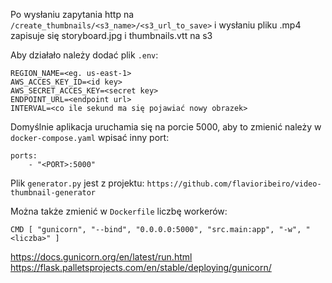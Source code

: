 Po wysłaniu zapytania http na `/create_thumbnails/<s3_name>/<s3_url_to_save>` i wysłaniu pliku .mp4 zapisuje się storyboard.jpg i thumbnails.vtt na s3

Aby działało należy dodać plik `.env`:
```
REGION_NAME=<eg. us-east-1>
AWS_ACCES_KEY_ID=<id key>
AWS_SECRET_ACCES_KEY=<secret key>
ENDPOINT_URL=<endpoint url>
INTERVAL=<co ile sekund ma się pojawiać nowy obrazek>
```

Domyślnie aplikacja uruchamia się na porcie 5000, aby to zmienić należy w `docker-compose.yaml` wpisać inny port:
```
ports:
    - "<PORT>:5000"
```

Plik `generator.py` jest z projektu: `https://github.com/flavioribeiro/video-thumbnail-generator`

Można także zmienić w `Dockerfile` liczbę workerów:
```
CMD [ "gunicorn", "--bind", "0.0.0.0:5000", "src.main:app", "-w", "<liczba>" ]
```

https://docs.gunicorn.org/en/latest/run.html
https://flask.palletsprojects.com/en/stable/deploying/gunicorn/
